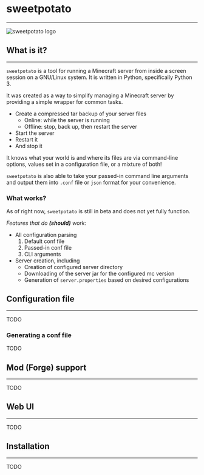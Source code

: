 # sweetpotato
-------------

![sweetpotato logo](http://static.blackholegate.net/i/cyark.jpeg)

## What is it?
--------------

`sweetpotato` is a tool for running a Minecraft server from inside a screen session on a GNU/Linux system. It is written in Python, specifically Python 3.

It was created as a way to simplify managing a Minecraft server by providing a simple wrapper for common tasks.

* Create a compressed tar backup of your server files
    * Online: while the server is running
    * Offline: stop, back up, then restart the server
* Start the server
* Restart it
* And stop it

It knows what your world is and where its files are via command-line options, values set in a configuration file, or a mixture of both!

`sweetpotato` is also able to take your passed-in command line arguments and output them into `.conf` file or `json` format for your convenience.

### What works?

As of right now, `sweetpotato` is still in beta and does not yet fully function.

_Features that do __(should)__ work:_

  * All configuration parsing
    1. Default conf file
    1. Passed-in conf file
    1. CLI arguments
  * Server creation, including
    * Creation of configured server directory
    * Downloading of the server jar for the configured mc version
    * Generation of `server.properties` based on desired configurations

## Configuration file
----

TODO

### Generating a conf file

TODO

## Mod (Forge) support
----

TODO

## Web UI
----

TODO

## Installation
----

TODO
